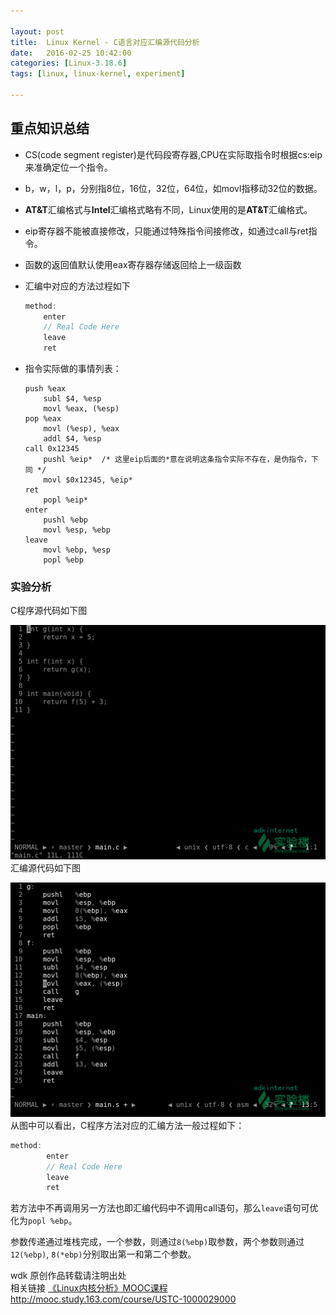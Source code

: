 ```yaml
---

layout: post
title:  Linux Kernel - C语言对应汇编源代码分析
date:   2016-02-25 10:42:00
categories: [Linux-3.18.6]
tags: [linux, linux-kernel, experiment]

---
```


## 重点知识总结
- CS(code segment register)是代码段寄存器,CPU在实际取指令时根据cs:eip来准确定位一个指令。
- b，w，l，p，分别指8位，16位，32位，64位，如movl指移动32位的数据。
- **AT&T**汇编格式与**Intel**汇编格式略有不同，Linux使用的是**AT&T**汇编格式。
- eip寄存器不能被直接修改，只能通过特殊指令间接修改，如通过call与ret指令。
- 函数的返回值默认使用eax寄存器存储返回给上一级函数
- 汇编中对应的方法过程如下

    ```C
    method:
        enter
        // Real Code Here
        leave
        ret
    ```

- 指令实际做的事情列表：

    ~~~
    push %eax
        subl $4, %esp
        movl %eax, (%esp)
    pop %eax
        movl (%esp), %eax
        addl $4, %esp
    call 0x12345
        pushl %eip*  /* 这里eip后面的*意在说明这条指令实际不存在，是伪指令，下同 */
        movl $0x12345, %eip*
    ret
        popl %eip*
    enter
        pushl %ebp
        movl %esp, %ebp
    leave
        movl %ebp, %esp
        popl %ebp
    ~~~

### 实验分析
C程序源代码如下图

![main.c][1]
汇编源代码如下图

![main.s][2]
从图中可以看出，C程序方法对应的汇编方法一般过程如下：

``` C
method:
        enter
        // Real Code Here
        leave
        ret
```
若方法中不再调用另一方法也即汇编代码中不调用call语句，那么`leave`语句可优化为`popl %ebp`。

参数传递通过堆栈完成，一个参数，则通过`8(%ebp)`取参数，两个参数则通过`12(%ebp)`, `8(*ebp)`分别取出第一和第二个参数。

wdk 原创作品转载请注明出处  
相关链接 [《Linux内核分析》MOOC课程http://mooc.study.163.com/course/USTC-1000029000][3]

[1]: /mark/assets/images/2016-02-25-linux-kernel-working-process-of-assembly-code/main-c.png
[2]: /mark/assets/images/2016-02-25-linux-kernel-working-process-of-assembly-code/main-s.png
[3]: http://mooc.study.163.com/course/USTC-1000029000
